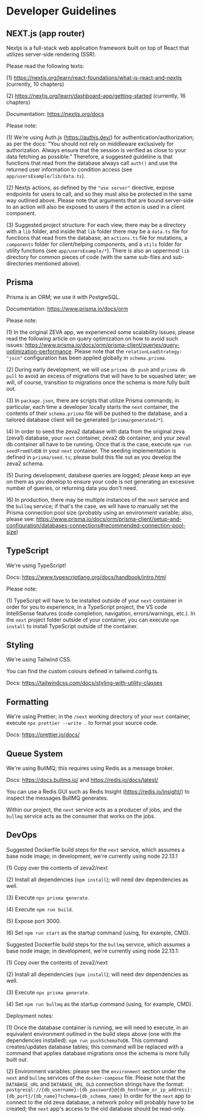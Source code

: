 # Developer Guidelines

## NEXT.js (app router)

Nextjs is a full-stack web application framework built on top of React that utilizes server-side rendering (SSR).

Please read the following texts:

(1) https://nextjs.org/learn/react-foundations/what-is-react-and-nextjs (currently, 10 chapters)

(2) https://nextjs.org/learn/dashboard-app/getting-started (currently, 16 chapters)

Documentation: https://nextjs.org/docs

Please note:

(1) We're using Auth.js (https://authjs.dev/) for authentication/authorization; as per the docs: "You should not rely on middleware exclusively for authorization. Always ensure that the session is verified as close to your data fetching as possible." Therefore, a suggested guideline is that functions that read from the database always call `auth()` and use the returned user information to condition access (see `app/usersExample/lib/data.ts`).

(2) Nextjs actions, as defined by the `"use server"` directive, expose endpoints for users to call, and so they must also be protected in the same way outlined above. Please note that arguments that are bound server-side to an action will also be exposed to users if the action is used in a client component.

(3) Suggested project structure: For each view, there may be a directory with a `lib` folder, and inside that `lib` folder there may be a `data.ts` file for functions that read from the database, an `actions.ts` file for mutations, a `components` folder for client/helping components, and a `utils` folder for utility functions (see `app/usersExample/*`). There is also an uppermost `lib` directory for common pieces of code (with the same sub-files and sub-directories mentioned above).

## Prisma

Prisma is an ORM; we use it with PostgreSQL.

Documentation: https://www.prisma.io/docs/orm

Please note:

(1) In the original ZEVA app, we experienced some scalability issues; please read the following article on query optimization on how to avoid such issues: https://www.prisma.io/docs/orm/prisma-client/queries/query-optimization-performance. Please note that the `relationLoadStrategy: "join"` configuration has been applied globally in `schema.prisma`.

(2) During early development, we will use `prisma db push` and `prisma db pull` to avoid an excess of migrations that will have to be squashed later; we will, of course, transition to migrations once the schema is more fully built out.

(3) In `package.json`, there are scripts that utilize Prisma commands; in particular, each time a developer locally starts the `next` container, the contents of their `schema.prisma` file will be pushed to the database, and a tailored database client will be generated (`prisma/generated/*`).

(4) In order to seed the zeva2 database with data from the original zeva (zeva1) database, your `next` container, zeva2 db container, and your zeva1 db container all have to be running. Once that is the case, execute `npm run seedFromOldDB` in your `next` container. The seeding implementation is defined in `prisma/seed.ts`; please build this file out as you develop the zeva2 schema.

(5) During development, database queries are logged; please keep an eye on them as you develop to ensure your code is not generating an excessive number of queries, or returning data you don't need.

(6) In production, there may be multiple instances of the `next` service and the `bullmq` service; if that's the case, we will have to manually
set the Prisma connection pool size (probably using an environment variable; also, please see: https://www.prisma.io/docs/orm/prisma-client/setup-and-configuration/databases-connections#recommended-connection-pool-size)

## TypeScript

We're using TypeScript!

Docs: https://www.typescriptlang.org/docs/handbook/intro.html

Please note:

(1) TypeScript will have to be installed outside of your `next` container in order for you to experience, in a TypeScript project, the VS code IntelliSense features (code completion, navigation, errors/warnings, etc.). In the `next` project folder outside of your container, you can execute `npm install` to install TypeScript outside of the container.

## Styling

We're using Tailwind CSS.

You can find the custom colours defined in tailwind.config.ts.

Docs: https://tailwindcss.com/docs/styling-with-utility-classes

## Formatting

We're using Prettier; in the `/next` working directory of your `next` container, execute `npx prettier --write .` to format your source code.

Docs: https://prettier.io/docs/

## Queue System

We're using BullMQ; this requires using Redis as a message broker.

Docs: https://docs.bullmq.io/ and https://redis.io/docs/latest/

You can use a Redis GUI such as Redis Insight (https://redis.io/insight/) to inspect the messages BullMQ generates.

Within our project, the `next` service acts as a producer of jobs, and the `bullmq` service
acts as the consumer that works on the jobs.

## DevOps

Suggested Dockerfile build steps for the `next` service, which assumes a base node image; in development, we're currently using node 22.13.1

(1) Copy over the contents of zeva2/next

(2) Install all dependencies (`npm install`); will need dev dependencies as well.

(3) Execute `npx prisma generate`.

(4) Execute `npm run build`.

(5) Expose port 3000.

(6) Set `npm run start` as the startup command (using, for example, CMD).

Suggested Dockerfile build steps for the `bullmq` service, which assumes a base node image; in development, we're currently using node 22.13.1:

(1) Copy over the contents of zeva2/next

(2) Install all dependencies (`npm install`); will need dev dependencies as well.

(3) Execute `npx prisma generate`.

(4) Set `npm run bullmq` as the startup command (using, for example, CMD).

Deployment notes:

(1) Once the database container is running, we will need to execute, in an equivalent environment
outlined in the build steps above (one with the dependencies installed): `npm run pushSchemaToDB`.
This command creates/updates database tables; this command will be replaced with a command
that applies database migrations once the schema is more fully built out.

(2) Environment variables: please see the `environment` section under the `next` and `bullmq` services of the
`docker-compose` file. Please note that the `DATABASE_URL` and `DATABASE_URL_OLD` connection strings
have the format: `postgresql://{db_username}:{db_password}@{db_hostname_or_ip_address}:{db_port}/{db_name}?schema={db_schema_name}`
In order for the `next` app to connect to the old zeva database, a network policy will probably have to be created;
the `next` app's access to the old database should be read-only.
